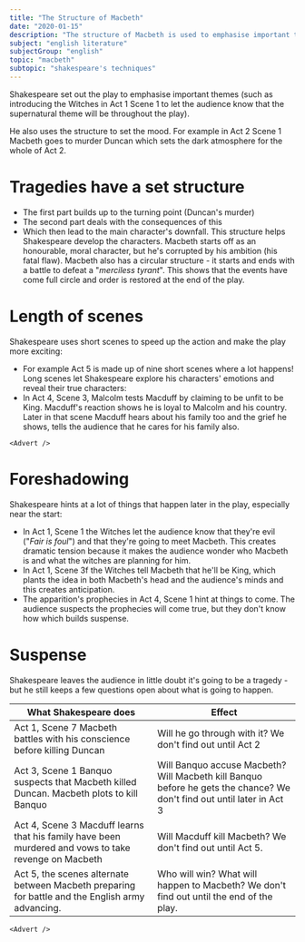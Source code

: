 ```yaml
---
title: "The Structure of Macbeth"
date: "2020-01-15"
description: "The structure of Macbeth is used to emphasise important themes as well as to set the mood and tone for that section of the play."
subject: "english literature"
subjectGroup: "english"
topic: "macbeth"
subtopic: "shakespeare's techniques"
---
```


Shakespeare set out the play to emphasise important themes (such as introducing the Witches in Act 1 Scene 1 to let the audience know that the supernatural theme will be throughout the play).

He also uses the structure to set the mood. For example in Act 2 Scene 1 Macbeth goes to murder Duncan which sets the dark atmosphere for the whole of Act 2.

# Tragedies have a set structure

- The first part builds up to the turning point (Duncan's murder)
- The second part deals with the consequences of this
- Which then lead to the main character's downfall.
  This structure helps Shakespeare develop the characters. Macbeth starts off as an honourable, moral character, but he's corrupted by his ambition (his fatal flaw). Macbeth also has a circular structure - it starts and ends with a battle to defeat a "_merciless tyrant_". This shows that the events have come full circle and order is restored at the end of the play.

# Length of scenes

Shakespeare uses short scenes to speed up the action and make the play more exciting:

- For example Act 5 is made up of nine short scenes where a lot happens!
  Long scenes let Shakespeare explore his characters' emotions and reveal their true characters:
- In Act 4, Scene 3, Malcolm tests Macduff by claiming to be unfit to be King. Macduff's reaction shows he is loyal to Malcolm and his country. Later in that scene Macduff hears about his family too and the grief he shows, tells the audience that he cares for his family also.

```react
<Advert />
```

# Foreshadowing

Shakespeare hints at a lot of things that happen later in the play, especially near the start:

- In Act 1, Scene 1 the Witches let the audience know that they're evil ("_Fair is foul_") and that they're going to meet Macbeth. This creates dramatic tension because it makes the audience wonder who Macbeth is and what the witches are planning for him.
- In Act 1, Scene 3f the Witches tell Macbeth that he'll be King, which plants the idea in both Macbeth's head and the audience's minds and this creates anticipation.
- The apparition's prophecies in Act 4, Scene 1 hint at things to come. The audience suspects the prophecies will come true, but they don't know how which builds suspense.

# Suspense

Shakespeare leaves the audience in little doubt it's going to be a tragedy - but he still keeps a few questions open about what is going to happen.

| What Shakespeare does                                                                                | Effect                                                                                                                 |
| ---------------------------------------------------------------------------------------------------- | ---------------------------------------------------------------------------------------------------------------------- |
| Act 1, Scene 7 Macbeth battles with his conscience before killing Duncan                             | Will he go through with it? We don't find out until Act 2                                                              |
| Act 3, Scene 1 Banquo suspects that Macbeth killed Duncan. Macbeth plots to kill Banquo              | Will Banquo accuse Macbeth? Will Macbeth kill Banquo before he gets the chance? We don't find out until later in Act 3 |
| Act 4, Scene 3 Macduff learns that his family have been murdered and vows to take revenge on Macbeth | Will Macduff kill Macbeth? We don't find out until Act 5.                                                              |
| Act 5, the scenes alternate between Macbeth preparing for battle and the English army advancing.     | Who will win? What will happen to Macbeth? We don't find out until the end of the play.                                |

```react
<Advert />
```
